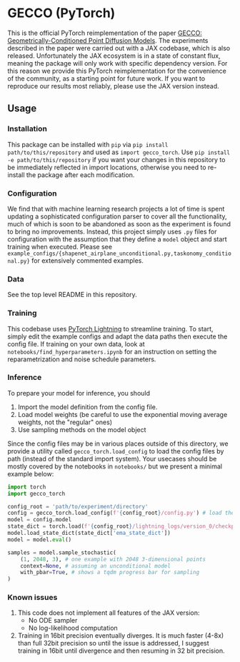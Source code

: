 # GECCO (PyTorch)
This is the official PyTorch reimplementation of the paper [GECCO: Geometrically-Conditioned Point Diffusion Models](https://arxiv.org/abs/2303.05916). The experiments described in the paper were carried out with a JAX codebase, which is also released. Unfortunately the JAX ecosystem is in a state of constant flux, meaning the package will only work with specific dependency version. For this reason we provide this PyTorch reimplementation for the convenience of the community, as a starting point for future work. If you want to reproduce our results most reliably, please use the JAX version instead.

## Usage
### Installation
This package can be installed with `pip` via `pip install path/to/this/repository` and used as `import gecco_torch`. Use `pip install -e path/to/this/repository` if you want your changes in this repository to be immediately reflected in import locations, otherwise you need to re-install the package after each modification.

### Configuration
We find that with machine learning research projects a lot of time is spent updating a sophisticated configuration parser to cover all the functionality, much of which is soon to be abandoned as soon as the experiment is found to bring no improvements. Instead, this project simply uses `.py` files for configuration with the assumption that they define a `model` object and start training when executed. Please see `example_configs/{shapenet_airplane_unconditional.py,taskonomy_conditional.py}` for extensively commented examples.

### Data
See the top level README in this repository.

### Training
This codebase uses [PyTorch Lightning](https://lightning.ai/docs/pytorch/stable/) to streamline training. To start, simply edit the example configs and adapt the data paths then execute the config file. If training on your own data, look at `notebooks/find_hyperparameters.ipynb` for an instruction on setting the reparametrization and noise schedule parameters.

### Inference
To prepare your model for inference, you should
1. Import the model definition from the config file.
2. Load model weights (be careful to use the exponential moving average weights, not the "regular" ones)
3. Use sampling methods on the model object

Since the config files may be in various places outside of this directory, we provide a utility called `gecco_torch.load_config` to load the config files by path (instead of the standard import system). Your usecases should be mostly covered by the notebooks in `notebooks/` but we present a minimal example below:

```python
import torch
import gecco_torch

config_root = 'path/to/experiment/directory'
config = gecco_torch.load_config(f'{config_root}/config.py') # load the model definition
model = config.model
state_dict = torch.load(f'{config_root}/lightning_logs/version_0/checkpoints/last.ckpt', map_location='cpu')
model.load_state_dict(state_dict['ema_state_dict'])
model = model.eval()

samples = model.sample_stochastic(
    (1, 2048, 3), # one example with 2048 3-dimensional points
    context=None, # assuming an unconditional model
    with_pbar=True, # shows a tqdm progress bar for sampling
)
```

### Known issues
1. This code does not implement all features of the JAX version:
    * No ODE sampler
    * No log-likelihood computation
2. Training in 16bit precision eventually diverges. It is much faster (4-8x) than full 32bit precision so until the issue is addressed, I suggest training in 16bit until divergence and then resuming in 32 bit precision.